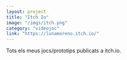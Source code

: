 ```yaml
---
layout: project
title: "Itch Io"
image: "/imgs/itch.png"
category: "videojoc"
link: "https://lunamoreno.itch.io/"
---
```

Tots els meus jocs/prototips publicats a itch.io.